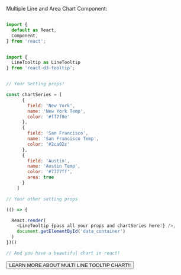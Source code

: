 Multiple Line and Area Chart Component:

```js

import {
  default as React,
  Component,
} from 'react';


import {
  LineTooltip as LineTooltip
} from 'react-d3-tooltip';


// Your Setting props!

const chartSeries = [
      {
        field: 'New York',
        name: 'New York Temp',
        color: '#ff7f0e'
      },
      {
        field: 'San Francisco',
        name: 'San Francisco Temp',
        color: '#2ca02c'
      },
      {
        field: 'Austin',
        name: 'Austin Temp',
        color: '#7777ff',
        area: true
      }
    ]

// Your other setting props

(() => {

  React.render(
    <LineTooltip {pass all your props and chartSeries here!} />,
    document.getElementById('data_container')
  )
})()

// And you have a beautiful chart in react!
```

<a href="/tooltip/line_multi">
  <button type="button" class="btn btn-success">LEARN MORE ABOUT MULTI LINE TOOLTIP CHART!!</button>
</a>
